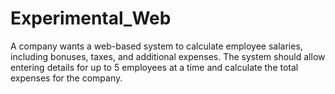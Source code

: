 # Experimental_Web
A company wants a web-based system to calculate employee salaries, including bonuses, taxes, and additional expenses. The system should allow entering details for up to 5 employees at a time and calculate the total expenses for the company. 
